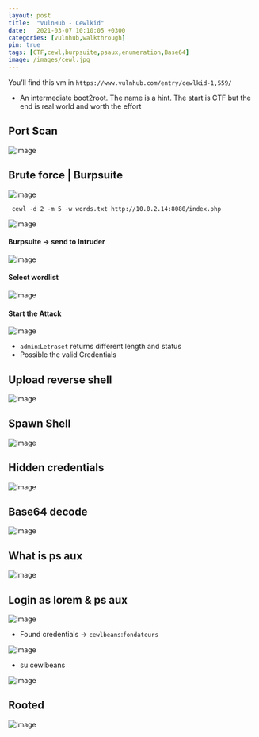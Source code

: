 ```yaml
---
layout: post
title:  "VulnHub - Cewlkid"
date:   2021-03-07 10:10:05 +0300
categories: [vulnhub,walkthrough]
pin: true
tags: [CTF,cewl,burpsuite,psaux,enumeration,Base64]
image: /images/cewl.jpg
---
```

You’ll find this vm in  `https://www.vulnhub.com/entry/cewlkid-1,559/`

- An intermediate boot2root. The name is a hint. The start is CTF but the end is real world and worth the effort

## Port Scan

![image]( /assets/img/cewlkid/1.png)

## Brute force | Burpsuite

![image]( /assets/img/cewlkid/2.png)

```
 cewl -d 2 -m 5 -w words.txt http://10.0.2.14:8080/index.php
```

![image]( /assets/img/cewlkid/3.png)

#### Burpsuite -> send to Intruder

![image]( /assets/img/cewlkid/4.png)

#### Select wordlist

![image]( /assets/img/cewlkid/5.png)

#### Start the Attack

![image]( /assets/img/cewlkid/7.png)

- `admin`:`Letraset` returns different length and status
- Possible the valid Credentials

## Upload reverse shell

![image]( /assets/img/cewlkid/8.png)

## Spawn Shell

![image]( /assets/img/cewlkid/9.png)

## Hidden credentials

![image]( /assets/img/cewlkid/11.png)

## Base64 decode

![image]( /assets/img/cewlkid/12.png)

## What is ps aux

![image]( /assets/img/cewlkid/psaux.png)

## Login as lorem & ps aux

![image]( /assets/img/cewlkid/13.png)

- Found credentials -> `cewlbeans`:`fondateurs`

![image]( /assets/img/cewlkid/14.png)

- su cewlbeans

![image]( /assets/img/cewlkid/15.png)

## Rooted

![image]( /assets/img/cewlkid/16.png)
